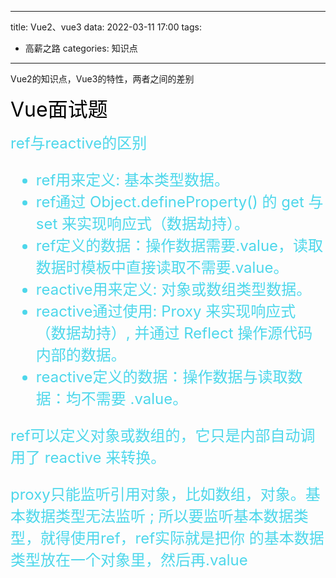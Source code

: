 
---
title: Vue2、vue3
data: 2022-03-11 17:00
tags: 
- 高薪之路
categories: 知识点

---

Vue2的知识点，Vue3的特性，两者之间的差别

<!-- more -->

<font size=6 color='black'> Vue面试题</font>

<font size=5 color='#4DD7EB'> ref与reactive的区别
- ref用来定义: 基本类型数据。
- ref通过 Object.defineProperty() 的 get 与 set 来实现响应式（数据劫持）。
- ref定义的数据：操作数据需要.value，读取数据时模板中直接读取不需要.value。
- reactive用来定义: 对象或数组类型数据。
- reactive通过使用: Proxy 来实现响应式（数据劫持）, 并通过 Reflect 操作源代码内部的数据。
- reactive定义的数据：操作数据与读取数据：均不需要 .value。

ref可以定义对象或数组的，它只是内部自动调用了 reactive 来转换。

proxy只能监听引用对象，比如数组，对象。基本数据类型无法监听 ; 所以要监听基本数据类型，就得使用ref，ref实际就是把你
的基本数据类型放在一个对象里，然后再.value

<!-- more -->